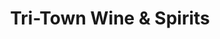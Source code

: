---
title: "Tri-Town Wine & Spirits"
url: /johnston/tri-town-wine-und-spirits/
shop: Spirituosen
---
